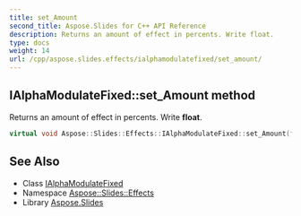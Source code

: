 ```yaml
---
title: set_Amount
second_title: Aspose.Slides for C++ API Reference
description: Returns an amount of effect in percents. Write float.
type: docs
weight: 14
url: /cpp/aspose.slides.effects/ialphamodulatefixed/set_amount/
---
```

## IAlphaModulateFixed::set_Amount method


Returns an amount of effect in percents. Write **float**.

```cpp
virtual void Aspose::Slides::Effects::IAlphaModulateFixed::set_Amount(float value)=0
```

## See Also

* Class [IAlphaModulateFixed](../)
* Namespace [Aspose::Slides::Effects](../../)
* Library [Aspose.Slides](../../../)
